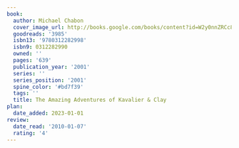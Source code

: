 ```yaml
---
book:
  author: Michael Chabon
  cover_image_url: http://books.google.com/books/content?id=W2y0nnZRCc8C&printsec=frontcover&img=1&zoom=1&edge=curl&source=gbs_api
  goodreads: '3985'
  isbn13: '9780312282998'
  isbn9: 0312282990
  owned: ''
  pages: '639'
  publication_year: '2001'
  series: ''
  series_position: '2001'
  spine_color: '#bd7f39'
  tags: ''
  title: The Amazing Adventures of Kavalier & Clay
plan:
  date_added: 2023-01-01
review:
  date_read: '2010-01-07'
  rating: '4'
---
```

